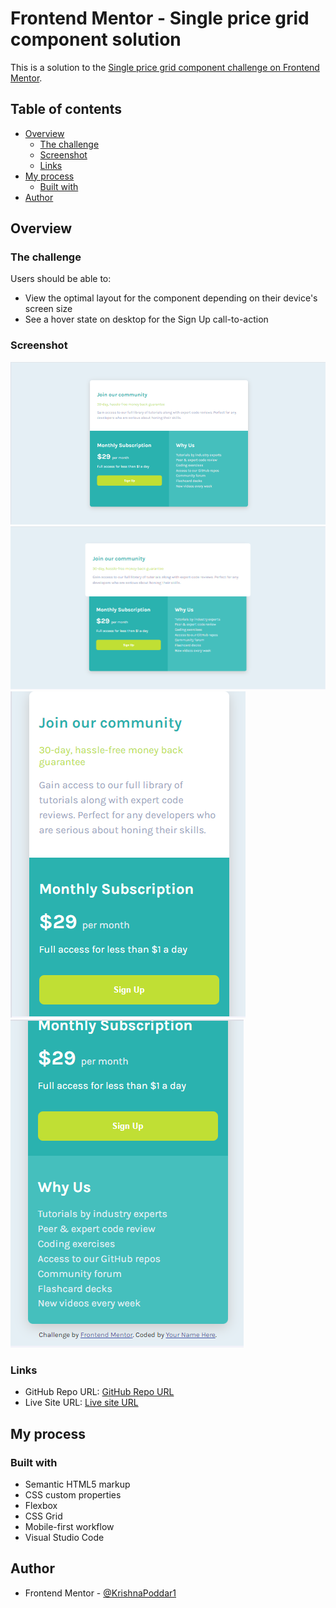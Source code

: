 # Frontend Mentor - Single price grid component solution

This is a solution to the [Single price grid component challenge on Frontend Mentor](https://www.frontendmentor.io/challenges/single-price-grid-component-5ce41129d0ff452fec5abbbc).

## Table of contents

- [Overview](#overview)
  - [The challenge](#the-challenge)
  - [Screenshot](#screenshot)
  - [Links](#links)
- [My process](#my-process)
  - [Built with](#built-with)
- [Author](#author)

## Overview

### The challenge

Users should be able to:

- View the optimal layout for the component depending on their device's screen size
- See a hover state on desktop for the Sign Up call-to-action

### Screenshot

![Desktop View](output/DesktopView.PNG)
![Active View](output/ActiveState.PNG)
![Mobile View](output/MobileView.PNG)
![Mobile View1](output/MobileView1.PNG)

### Links

- GitHub Repo URL: [GitHub Repo URL](https://github.com/KrishnaPoddar1/siglepricecomponent.git)
- Live Site URL: [Live site URL](https://krishnapoddar1.github.io/siglepricecomponent/)

## My process

### Built with

- Semantic HTML5 markup
- CSS custom properties
- Flexbox
- CSS Grid
- Mobile-first workflow
- Visual Studio Code

## Author

- Frontend Mentor - [@KrishnaPoddar1](https://www.frontendmentor.io/profile/KrishnaPoddar1)
